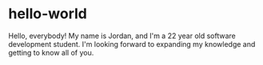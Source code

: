 # hello-world
Hello, everybody!
My name is Jordan, and I'm a 22 year old software development student. 
I'm looking forward to expanding my knowledge and getting to know all of you.
